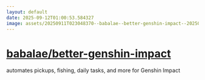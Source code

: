 ```yaml
---
layout: default
date: 2025-09-12T01:00:53.584327
image: assets/20250911T023048370--babalae--better-genshin-impact--20250911T023753482--cropped.png
---
```


# [babalae/better-genshin-impact](https://github.com/babalae/better-genshin-impact)

automates pickups, fishing, daily tasks, and more for Genshin Impact
